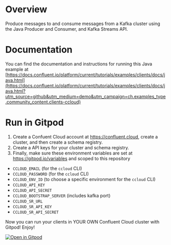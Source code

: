 # Overview

Produce messages to and consume messages from a Kafka cluster using the Java Producer and Consumer, and Kafka Streams API.


# Documentation

You can find the documentation and instructions for running this Java example at [https://docs.confluent.io/platform/current/tutorials/examples/clients/docs/java.html](https://docs.confluent.io/platform/current/tutorials/examples/clients/docs/java.html?utm_source=github&utm_medium=demo&utm_campaign=ch.examples_type.community_content.clients-ccloud)

# Run in Gitpod

1. Create a Confuent Cloud account at https://confluent.cloud, create a cluster, and then create a schema registry.
2. Create a API keys for your cluster and schema registry.
3. Finally, make sure these environment variables are set at https://gitpod.io/variables and scoped to this repository
  - `CCLOUD_EMAIL` (for the `ccloud` CLI)
  - `CCLOUD_PASSWORD` (for the `ccloud` CLI)
  - `CCLOUD_ENV_ID` (to choose a specific environment for the `ccloud` CLI)
  - `CCLOUD_API_KEY`
  - `CCLOUD_API_SECRET`
  - `CCLOUD_BOOTSTRAP_SERVER` (includes kafka port)
  - `CCLOUD_SR_URL`
  - `CCLOUD_SR_API_KEY`
  - `CCLOUD_SR_API_SECRET`

Now you can run your clients in YOUR OWN Confluent Cloud cluster with Gitpod! Enjoy!

[![Open in Gitpod](https://gitpod.io/button/open-in-gitpod.svg)](https://gitpod.io/#https://github.com/chuck-confluent/ccloud-gitpod-demo)

